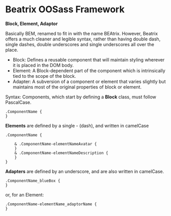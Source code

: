 Beatrix OOSass Framework
========================

**Block, Element, Adaptor**

Basically BEM, renamed to fit in with the name BEAtrix.
However, Beatrix offers a much cleaner and legible syntax, rather than having double dash, single dashes, double underscores and single underscores all over the place. 

 - Block:
Defines a reusable component that will maintain styling wherever it is placed in the DOM body.
 - Element:
A Block-dependent part of the component which is intrinsically tied to the scope of the block.
 - Adapter:
A subversion of a component or element that varies slightly but maintains most of the original properties of block or element.

Syntax:
Components, which start by defining a **Block** class, must follow PascalCase.

    .ComponentName {
    }

**Elements** are defined by a single - (dash), and written in camelCase

    .ComponentName {
	     
        & .ComponentName-elementNameAvatar {
	    }
	    & .ComponentName-elementNameDescription {
	    }
    }

**Adapters** are defined by an underscore, and are also written in camelCase.

    .ComponentName_blueBox {
    }
or, for an Element:

    .ComponentName-elementName_adaptorName {
    }

